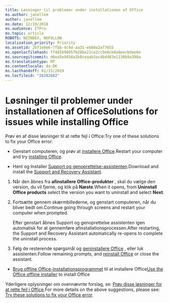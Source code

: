 ```yaml
---
title: Løsninger til problemer under installationen af Office
ms.author: janellem
author: janellem
ms.date: 12/19/2018
ms.audience: ITPro
ms.topic: article
ROBOTS: NOINDEX, NOFOLLOW
localization_priority: Priority
ms.assetid: 26f1e0e6-7fbb-4c6d-aa31-eb60a2a77655
ms.openlocfilehash: ff465b9805fb28be21ce2cc9e8cb8a0eecbdee6e
ms.sourcegitcommit: d6ea5e9458a2b8ceaab3ac4bd483e1130b9a398a
ms.translationtype: MT
ms.contentlocale: da-DK
ms.lasthandoff: 01/15/2019
ms.locfileid: "28282682"
---
```

# <a name="solutions-for-issues-while-installing-office"></a><span data-ttu-id="711e4-102">Løsninger til problemer under installationen af Office</span><span class="sxs-lookup"><span data-stu-id="711e4-102">Solutions for issues while installing Office</span></span>

<span data-ttu-id="711e4-103">Prøv en af disse løsninger til at rette fejl i Office:</span><span class="sxs-lookup"><span data-stu-id="711e4-103">Try one of these solutions to fix your Office error:</span></span>
  
- <span data-ttu-id="711e4-104">Genstart computeren, og prøv at [installere Office](https://portal.office.com/OLS/MySoftware.aspx).</span><span class="sxs-lookup"><span data-stu-id="711e4-104">Restart your computer and try [installing Office](https://portal.office.com/OLS/MySoftware.aspx).</span></span>
    
- <span data-ttu-id="711e4-105">Hent og Installer [Support og genoprettelse-assistenten](https://aka.ms/SARA-OfficeUninstall-Alchemy).</span><span class="sxs-lookup"><span data-stu-id="711e4-105">Download and install the [Support and Recovery Assistant](https://aka.ms/SARA-OfficeUninstall-Alchemy).</span></span>
    
1. <span data-ttu-id="711e4-106">Når den åbnes fra **afinstallere Office-produkter** , skal du vælge den version, du vil fjerne, og klik på **Næste**.</span><span class="sxs-lookup"><span data-stu-id="711e4-106">When it opens, from **Uninstall Office products** select the version you want to uninstall and select **Next**.</span></span> 
    
2. <span data-ttu-id="711e4-107">Fortsætte gennem skærmbillederne, og genstart computeren, når du bliver bedt om.</span><span class="sxs-lookup"><span data-stu-id="711e4-107">Continue going through screens and restart your computer when prompted.</span></span>
    
    <span data-ttu-id="711e4-108">Efter genstart åbnes Support og genoprettelse assistenten igen automatisk for at gennemføre afinstallationsprocessen.</span><span class="sxs-lookup"><span data-stu-id="711e4-108">After restarting, the Support and Recovery Assistant automatically re-opens to complete the uninstall process.</span></span>
    
3. <span data-ttu-id="711e4-109">Følg de resterende spørgsmål og [geninstallere Office](https://portal.office.com/OLS/MySoftware.aspx) , eller luk assistenten.</span><span class="sxs-lookup"><span data-stu-id="711e4-109">Follow remaining prompts, and [reinstall Office](https://portal.office.com/OLS/MySoftware.aspx) or close the assistant.</span></span> 
    
- <span data-ttu-id="711e4-110">[Brug offline Office-installationsprogrammet](https://support.office.com/article/f0a85fe7-118f-41cb-a791-d59cef96ad1c?wt.mc_id=Alchemy_ClientDIA.aspx) til at installere Office</span><span class="sxs-lookup"><span data-stu-id="711e4-110">[Use the Office offline installer](https://support.office.com/article/f0a85fe7-118f-41cb-a791-d59cef96ad1c?wt.mc_id=Alchemy_ClientDIA.aspx) to install Office</span></span> 
    
<span data-ttu-id="711e4-111">Yderligere oplysninger om ovennævnte forslag, se: [Prøv disse løsninger for at rette fejl i Office](https://support.office.com/article/54554bb8-aa94-43c7-a685-408dd9868c0b?wt.mc_id=Alchemy_ClientDIA.aspx).</span><span class="sxs-lookup"><span data-stu-id="711e4-111">For more details on the above suggestions, please see: [Try these solutions to fix your Office error](https://support.office.com/article/54554bb8-aa94-43c7-a685-408dd9868c0b?wt.mc_id=Alchemy_ClientDIA.aspx).</span></span>
  

